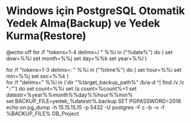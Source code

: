 # Windows için PostgreSQL Otomatik Yedek Alma(Backup) ve Yedek Kurma(Restore) 

@echo off
   for /f "tokens=1-4 delims=/ " %%i in ("%date%") do (
     set dow=%%i
     set month=%%j
     set day=%%k
     set year=%%l
   )
 
  for /f "tokens=1-3 delims=: " %%i in ("%time%") do (
	set hour=%%i
	set min=%%j
	set sec=%%k
     )		 
for /f "delims=" %%i in ('dir "%target_backup_path%" /b/a-d ^| find /v /c "::"') do set count=%%i
set /a count=%count%+1 
set datestr=%year%_%month%_%day%_%hour%_%min%  
   set BACKUP_FILE=yedek_%datestr%.backup
   SET PGPASSWORD=2018
   echo on
   pg_dump -h 15.15.15.15  -p 5432 -U postgres -F c -b -v -f %BACKUP_FILE% DB_Project

